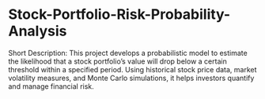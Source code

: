 # Stock-Portfolio-Risk-Probability-Analysis
Short Description: This project develops a probabilistic model to estimate the likelihood that a stock portfolio’s value will drop below a certain threshold within a specified period. Using historical stock price data, market volatility measures, and Monte Carlo simulations, it helps investors quantify and manage financial risk.
